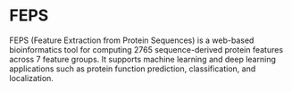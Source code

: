 # FEPS
FEPS (Feature Extraction from Protein Sequences) is a web-based bioinformatics tool for computing 2765 sequence-derived protein features across 7 feature groups. It supports machine learning and deep learning applications such as protein function prediction, classification, and localization.
